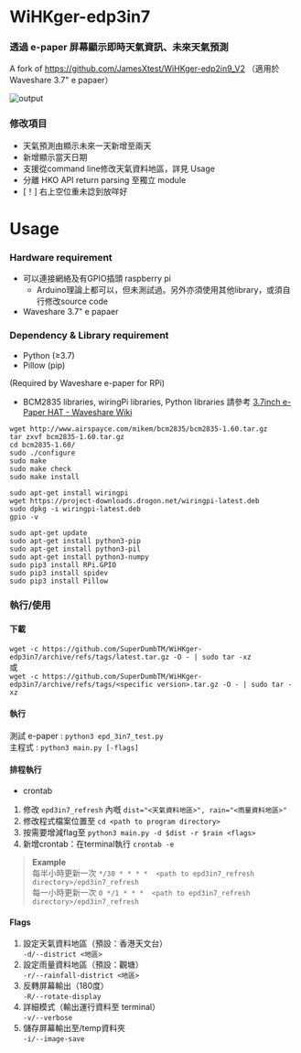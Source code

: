 # WiHKger-edp3in7 
### 透過 e-paper 屏幕顯示即時天氣資訊、未來天氣預測
A fork of https://github.com/JamesXtest/WiHKger-edp2in9_V2 （適用於 Waveshare 3.7" e papaer）

![output](https://user-images.githubusercontent.com/71750702/156729070-ffcb76b7-8e9e-4fca-8dd1-915b5f5f45ae.jpg)

### 修改項目
- 天氣預測由顯示未來一天新增至兩天
- 新增顯示當天日期
- 支援從command line修改天氣資料地區，詳見 Usage
- 分離 HKO API return parsing 至獨立 module
- [！] 右上空位重未諗到放咩好

# Usage
### Hardware requirement
- 可以連接網絡及有GPIO插頭 raspberry pi
  - Arduino理論上都可以，但未測試過。另外亦須使用其他library，或須自行修改source code
- Waveshare 3.7" e papaer
### Dependency & Library requirement
- Python (≥3.7)
- Pillow (pip)

(Required by Waveshare e-paper for RPi)<br>
- BCM2835 libraries,  wiringPi libraries, Python libraries 請參考 [3.7inch e-Paper HAT - Waveshare Wiki](https://www.waveshare.com/wiki/3.7inch_e-Paper_HAT)
```
wget http://www.airspayce.com/mikem/bcm2835/bcm2835-1.60.tar.gz
tar zxvf bcm2835-1.60.tar.gz 
cd bcm2835-1.60/
sudo ./configure
sudo make
sudo make check
sudo make install
```
```
sudo apt-get install wiringpi
wget https://project-downloads.drogon.net/wiringpi-latest.deb
sudo dpkg -i wiringpi-latest.deb
gpio -v
```
```
sudo apt-get update
sudo apt-get install python3-pip
sudo apt-get install python3-pil
sudo apt-get install python3-numpy
sudo pip3 install RPi.GPIO
sudo pip3 install spidev
sudo pip3 install Pillow
```
### 執行/使用
#### 下載
```wget -c https://github.com/SuperDumbTM/WiHKger-edp3in7/archive/refs/tags/latest.tar.gz -O - | sudo tar -xz```<br>
或<br>
```wget -c https://github.com/SuperDumbTM/WiHKger-edp3in7/archive/refs/tags/<specific version>.tar.gz -O - | sudo tar -xz```<br>

#### 執行
測試 e-paper : ```python3 epd_3in7_test.py```<br>
主程式 : ```python3 main.py [-flags]```<br>

#### 排程執行
- crontab
1. 修改 ```epd3in7_refresh``` 內嘅 ```dist="<天氣資料地區>", rain="<雨量資料地區>"```
3. 修改程式檔案位置至 ```cd <path to program directory>```
4. 按需要增減flag至 ```python3 main.py -d $dist -r $rain <flags>```
5. 新增crontab：在terminal執行 ```crontab -e```
> <b>Example</b><br>
> 每半小時更新一次 ```*/30 * * * *  <path to epd3in7_refresh directory>/epd3in7_refresh```<br>
> 每一小時更新一次 ```0 */1 * * *  <path to epd3in7_refresh directory>/epd3in7_refresh```

#### Flags
  1. 設定天氣資料地區（預設：香港天文台）<br>
      ```-d/--district <地區>```
  3. 設定雨量資料地區（預設：觀塘）<br>
      ```-r/--rainfall-district <地區>```
  5. 反轉屏幕輸出（180度）<br>
      ```-R/--rotate-display```
  7. 詳細模式（輸出運行資料至 terminal）<br>
      ```-v/--verbose```
  9. 儲存屏幕輸出至/temp資料夾<br>
      ```-i/--image-save```
